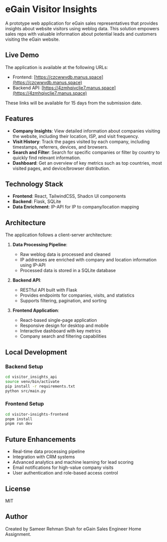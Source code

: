 # eGain Visitor Insights

A prototype web application for eGain sales representatives that provides insights about website visitors using weblog data. This solution empowers sales reps with valuable information about potential leads and customers visiting the eGain website.

## Live Demo

The application is available at the following URLs:

- Frontend: [https://czcwwvdb.manus.space](https://czcwwvdb.manus.space)
- Backend API: [https://4zmhqivclje7.manus.space](https://4zmhqivclje7.manus.space)

These links will be available for 15 days from the submission date.

## Features

- **Company Insights**: View detailed information about companies visiting the website, including their location, ISP, and visit frequency.
- **Visit History**: Track the pages visited by each company, including timestamps, referrers, devices, and browsers.
- **Search and Filter**: Search for specific companies or filter by country to quickly find relevant information.
- **Dashboard**: Get an overview of key metrics such as top countries, most visited pages, and device/browser distribution.

## Technology Stack

- **Frontend**: React, TailwindCSS, Shadcn UI components
- **Backend**: Flask, SQLite
- **Data Enrichment**: IP-API for IP to company/location mapping

## Architecture

The application follows a client-server architecture:

1. **Data Processing Pipeline**:
   - Raw weblog data is processed and cleaned
   - IP addresses are enriched with company and location information using IP-API
   - Processed data is stored in a SQLite database

2. **Backend API**:
   - RESTful API built with Flask
   - Provides endpoints for companies, visits, and statistics
   - Supports filtering, pagination, and sorting

3. **Frontend Application**:
   - React-based single-page application
   - Responsive design for desktop and mobile
   - Interactive dashboard with key metrics
   - Company search and filtering capabilities

## Local Development

### Backend Setup

```bash
cd visitor_insights_api
source venv/bin/activate
pip install -r requirements.txt
python src/main.py
```

### Frontend Setup

```bash
cd visitor-insights-frontend
pnpm install
pnpm run dev
```

## Future Enhancements

- Real-time data processing pipeline
- Integration with CRM systems
- Advanced analytics and machine learning for lead scoring
- Email notifications for high-value company visits
- User authentication and role-based access control

## License

MIT

## Author

Created by Sameer Rehman Shah for eGain Sales Engineer Home Assignment.

